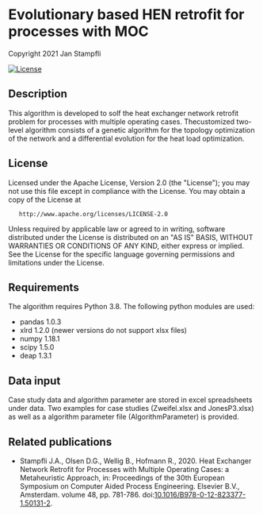 # Evolutionary based HEN retrofit for processes with MOC
Copyright 2021 Jan Stampfli

[![License](https://img.shields.io/badge/License-Apache%202.0-blue.svg)](https://opensource.org/licenses/Apache-2.0)

## Description
   
   This algorithm is developed to solf the heat exchanger network retrofit problem for processes with multiple operating cases. Thecustomized two-level algorithm consists of a genetic algorithm for the topology optimization of the network and a differential evolution for the heat load optimization.
## License

   Licensed under the Apache License, Version 2.0 (the "License");
   you may not use this file except in compliance with the License.
   You may obtain a copy of the License at

       http://www.apache.org/licenses/LICENSE-2.0

   Unless required by applicable law or agreed to in writing, software
   distributed under the License is distributed on an "AS IS" BASIS,
   WITHOUT WARRANTIES OR CONDITIONS OF ANY KIND, either express or implied.
   See the License for the specific language governing permissions and
   limitations under the License.


## Requirements
The algorithm requires Python 3.8. The following python modules are used:
- pandas 1.0.3
- xlrd 1.2.0 (newer versions do not support xlsx files)
- numpy 1.18.1
- scipy 1.5.0
- deap 1.3.1
## Data input
Case study data and algorithm parameter are stored in excel spreadsheets under data. Two examples for case studies (Zweifel.xlsx and JonesP3.xlsx) as well as a algorithm parameter file (AlgorithmParameter) is provided.
## Related publications
-  Stampfli J.A., Olsen D.G., Wellig B., Hofmann R., 2020. Heat Exchanger Network Retrofit for Processes with Multiple Operating Cases: a Metaheuristic Approach, in: Proceedings of the 30th European Symposium on Computer Aided Process Engineering. Elsevier B.V., Amsterdam. volume 48, pp. 781-786. doi:[10.1016/B978-0-12-823377-1.50131-2](https://doi.org/10.1016/B978-0-12-823377-1.50131-2).